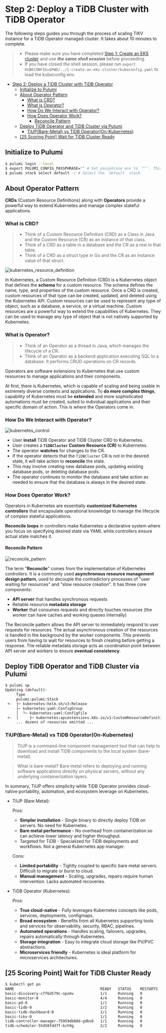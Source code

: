 # Step 2: Deploy a TiDB Cluster with TiDB Operator

The following steps guides you through the process of scaling TiKV instance for a TiDB Operator managed cluster. It takes about
10 minutes to complete.

> - Please make sure you have completed [Step 1: Create an EKS cluster](../1-create-an-eks-cluster/README.md) and use
    **_the same shell session_** before proceeding.
> - If you have closed the shell session, please run `export KUBECONFIG=$PWD/../1-create-an-eks-cluster/kubeconfig.yaml`
    to load the kubeconfig env.

<!-- TOC -->
* [Step 2: Deploy a TiDB Cluster with TiDB Operator](#step-2-deploy-a-tidb-cluster-with-tidb-operator)
  * [Initialize to Pulumi](#initialize-to-pulumi)
  * [About Operator Pattern](#about-operator-pattern)
    * [What is CRD?](#what-is-crd)
    * [What is Operator?](#what-is-operator)
    * [How Do We Interact with Operator?](#how-do-we-interact-with-operator)
    * [How Does Operator Work?](#how-does-operator-work)
      * [Reconcile Pattern](#reconcile-pattern)
  * [Deploy TiDB Operator and TiDB Cluster via Pulumi](#deploy-tidb-operator-and-tidb-cluster-via-pulumi)
    * [TiUP(Bare-Metal) vs TiDB Operator(On-Kubernetes)](#tiupbare-metal-vs-tidb-operatoron-kubernetes)
  * [[25 Scoring Point] Wait for TiDB Cluster Ready](#25-scoring-point-wait-for-tidb-cluster-ready)
<!-- TOC -->

## Initialize to Pulumi

```bash
$ pulumi login --local
$ export PULUMI_CONFIG_PASSPHRASE="" # Set passphrase env to `""`. This passphrase is required by Pulumi and was created by Lab maintainer.
$ pulumi stack select default -c # Select the `default` stack.
```

## About Operator Pattern

**CRDs** (Custom Resource Definitions) along with **Operators** provide a powerful way to extend Kubernetes and manage complex stateful applications.

### What is CRD?

> - Think of a Custom Resource Definition (CRD) as a Class in Java and the Custom Resource (CR) as an instance of that class.
> - Think of a CRD as a table in a database and the CR as a row in that table.
> - Think of a CRD as a struct type in Go and the CR as an instance value of that struct.

![kubernetes_resource_definition](../.imgs/kubernetes_resource_definition.png)

In Kubernetes, a Custom Resource Definition (CRD) is a Kubernetes object that defines the **schema** for a custom resource. The schema defines the name, type, and properties of the custom resource.
Once a CRD is created, custom resources of that type can be created, updated, and deleted using the Kubernetes API. Custom resources can be used to represent any type of object, such as a database, a service, or a virtual machine.
Custom resources are a powerful way to extend the capabilities of Kubernetes. They can be used to manage any type of object that is not natively supported by Kubernetes.

### What is Operator?

> - Think of an Operator as a thread in Java, which manages the lifecycle of a CR.
> - Think of an Operator as a backend application executing SQL to a database. It performs CRUD operations on CR records.

Operators are software extensions to Kubernetes that use custom resources to manage applications and their components.

At first, there is Kubernetes, which is capable of scaling and being usable in extremely diverse contexts and applications.
To **do more complex things**, capability of Kubernetes must be **extended** and more sophisticated automations must be created,
suited to individual applications and their specific domain of action.
This is where the Operators come in.

### How Do We Interact with Operator?

![kubernetes_control](../.imgs/kubernetes_control.png)

- User **install** TiDB Operator and TiDB Cluster CRD to Kubernetes.
- User creates a **`TiDBCluster` Custom Resource (CR)** to Kubernetes.
- The operator **watches** for changes to the CR.
- If the operator detects that the `TiDBCluster` CR is not in the desired state, it will take action to **reconcile** the state.
- This may involve creating new database pods, updating existing database pods, or deleting database pods.
- The operator continues to monitor the database and take action as needed to ensure that the database is always in the desired state.

### How Does Operator Work?

Operators in Kubernetes are essentially **customized Kubernetes controllers** that encapsulate operational knowledge to manage the lifecycle of complex stateful applications.

**Reconcile loops** in controllers make Kubernetes a declarative system where you focus on specifying desired state via YAML while controllers ensure actual state matches it.

#### Reconcile Pattern

![reconcile_pattern](../.imgs/reconcile_pattern.png)

The term "**Reconcile**" comes from the implementation of Kubernetes controllers. It is a commonly used **asynchronous resource management design pattern**, used to decouple the contradictory processes of "user waiting for resources" and "slow resource creation". It has three core components:

- **API server** that handles synchronous requests
- Reliable resource **metadata storage**
- **Worker** that consumes requests and directly touches resources (the worker can have caches and working queues internally)

The Reconcile pattern allows the API server to immediately respond to user requests for resources. The actual asynchronous creation of the resources is handled in the background by the worker components. This prevents users from having to wait for resources to finish creating before getting a response. The reliable metadata storage acts as coordination point between API server and workers to ensure **eventual consistency**.

## Deploy TiDB Operator and TiDB Cluster via Pulumi

```bash
$ pulumi up
Updating (default):
     Type                                                                  Name                                      Status
     pulumi:pulumi:Stack                                                   2-deploy-tidb-with-tidb-operator-default
 +-  ├─ kubernetes:helm.sh/v3:Release                                      tidb-operator                             craeted (22s)
     ├─ kubernetes:yaml:ConfigGroup                                        tidb-operator-crds
     │  └─ kubernetes:yaml:ConfigFile                                      crds/tidb-operator-v1.4.4.yaml
 +-  │     ├─ kubernetes:apiextensions.k8s.io/v1:CustomResourceDefinition  tidbinitializers.pingcap.com              craeted (2s)
     ... dozens of resources omitted ...
```

### TiUP(Bare-Metal) vs TiDB Operator(On-Kubernetes)

> TiUP is a command-line component management tool that can help to download and install TiDB components to the local system (bare-metal).

> What is bare-metal?
> Bare metal refers to deploying and running software applications directly on physical servers, without any underlying containerization layers.

In summary, TiUP offers simplicity while TiDB Operator provides cloud-native portability, automation, and ecosystem leverage on Kubernetes.

- TiUP (Bare Metal):

  Pros:

  - **Simpler installation** - Single binary to directly deploy TiDB on servers. No need for Kubernetes.
  - **Bare metal performance** - No overhead from containerization so can achieve lower latency and higher throughput.
  - Targeted for TiDB - Specialized for TiDB deployments and workflows. Not a general Kubernetes app manager.

  Cons:

  - **Limited portability** - Tightly coupled to specific bare metal servers. Difficult to migrate or burst to cloud.
  - **Manual management** - Scaling, upgrades, repairs require human intervention. Lacks automated recoveries.

- TiDB Operator (Kubernetes):

  Pros:
  - **True cloud-native** - Fully leverages Kubernetes concepts like pods, services, deployments, configmaps.
  - **Broad ecosystem** - Benefits from all Kubernetes supporting tools and services for observability, security, RBAC, pipelines.
  - **Automated operations** - Handles scaling, failovers, upgrades, repairs automatically through Kubernetes.
  - **Storage integration** - Easy to integrate cloud storage like PV/PVC abstractions.
  - **Microservices friendly** - Kubernetes is ideal platform for microservices architectures.

## [25 Scoring Point] Wait for TiDB Cluster Ready

```bash
$ kubectl get po
NAME                                       READY   STATUS    RESTARTS   AGE
basic-discovery-cff6d579c-npzmv            1/1     Running   0          60m
basic-monitor-0                            4/4     Running   0          60m
basic-pd-0                                 1/1     Running   0          29m
basic-tidb-0                               2/2     Running   0          27m
basic-tidb-dashboard-0                     1/1     Running   0          29m
basic-tikv-0                               1/1     Running   0          28m
tidb-controller-manager-75959db68d-gdbv6   1/1     Running   0          61m
tidb-scheduler-55d58fdd7f-kch9g            2/2     Running   0          61m
```
